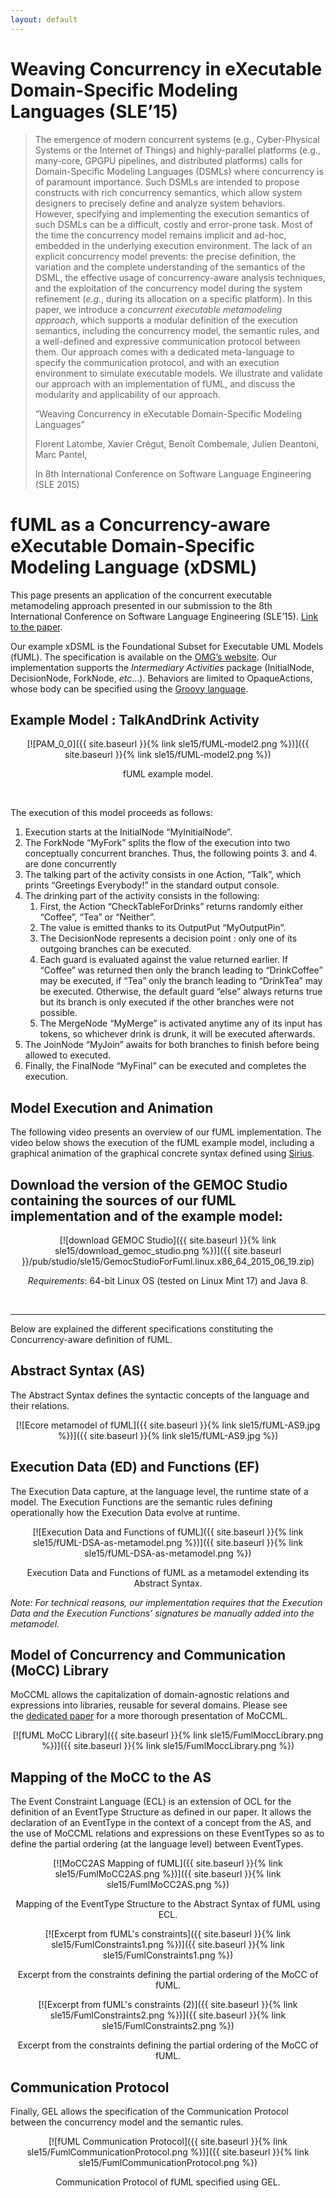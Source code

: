 ```yaml
---
layout: default
---
```


# Weaving Concurrency in eXecutable Domain-Specific Modeling Languages (SLE’15)

> The emergence of modern concurrent systems (e.g., Cyber-Physical Systems or the Internet of Things) and highly-parallel platforms (e.g., many-core, GPGPU pipelines, and distributed platforms) calls for Domain-Specific Modeling Languages (DSMLs) where concurrency is of paramount importance. Such DSMLs are intended to propose constructs with rich concurrency semantics, which allow system designers to precisely define and analyze system behaviors. However, specifying and implementing the execution semantics of such DSMLs can be a difficult, costly and error-prone task. Most of the time the concurrency model remains implicit and ad-hoc, embedded in the underlying execution environment. The lack of an explicit concurrency model prevents: the precise definition, the variation and the complete understanding of the semantics of the DSML, the effective usage of concurrency-aware analysis techniques, and the exploitation of the concurrency model during the system refinement (*e.g.*, during its allocation on a specific platform). In this paper, we introduce a *concurrent executable metamodeling approach*, which supports a modular definition of the execution semantics, including the concurrency model, the semantic rules, and a well-defined and expressive communication protocol between them.
> Our approach comes with a dedicated meta-language to specify the communication protocol, and with an execution environment to simulate executable models. We illustrate and validate our approach with an implementation of fUML, and discuss the modularity and applicability of our approach.
>
> “Weaving Concurrency in eXecutable Domain-Specific Modeling Languages”
>
> Florent Latombe, Xavier Crégut, Benoît Combemale, Julien Deantoni, Marc Pantel,
>
> In 8th International Conference on Software Language Engineering (SLE 2015)

# fUML as a Concurrency-aware eXecutable Domain-Specific Modeling Language (xDSML)

This page presents an application of the concurrent executable metamodeling approach presented in our submission to the 8th International Conference on Software Language Engineering (SLE’15). [Link to the paper](https://hal.inria.fr/hal-01185911).

Our example xDSML is the Foundational Subset for Executable UML Models (fUML). The specification is available on the [OMG’s website](http://www.omg.org/spec/FUML/). Our implementation supports the *Intermediary Activities* package (InitialNode, DecisionNode, ForkNode, *etc*…). Behaviors are limited to OpaqueActions, whose body can be specified using the [Groovy language](http://www.groovy-lang.org/).

## Example Model : TalkAndDrink Activity

<div style="text-align: center;" markdown="1">
[![PAM_0_0]({{ site.baseurl }}{% link sle15/fUML-model2.png %})]({{ site.baseurl }}{% link sle15/fUML-model2.png %})

fUML example model.
</div> 


The execution of this model proceeds as follows:

1. Execution starts at the InitialNode “MyInitialNode”.
2. The ForkNode “MyFork” splits the flow of the execution into two conceptually concurrent branches. Thus, the following points 3. and 4. are done concurrently
3. The talking part of the activity consists in one Action, “Talk”, which prints “Greetings Everybody!” in the standard output console.
4. The drinking part of the activity consists in the following:
   1. First, the Action “CheckTableForDrinks” returns randomly either “Coffee”, “Tea” or “Neither”.
   2. The value is emitted thanks to its OutputPut “MyOutputPin”.
   3. The DecisionNode represents a decision point : only one of its outgoing branches can be executed.
   4. Each guard is evaluated against the value returned earlier. If “Coffee” was returned then only the branch leading to “DrinkCoffee” may be executed, if “Tea” only the branch leading to “DrinkTea” may be executed. Otherwise, the default guard “else” always returns true but its branch is only executed if the other branches were not possible.
   5. The MergeNode “MyMerge” is activated anytime any of its input has tokens, so whichever drink is drunk, it will be executed afterwards.
5. The JoinNode “MyJoin” awaits for both branches to finish before being allowed to executed.
6. Finally, the FinalNode “MyFinal” can be executed and completes the execution.

## Model Execution and Animation

The following video presents an overview of our fUML implementation.
The video below shows the execution of the fUML example model, including a graphical animation of the graphical concrete syntax defined using [Sirius](https://www.eclipse.org/sirius/).

## Download the version of the GEMOC Studio containing the sources of our fUML implementation and of the example model:


<div style="text-align: center;" markdown="1">
[![download GEMOC Studio]({{ site.baseurl }}{% link sle15/download_gemoc_studio.png %})]({{ site.baseurl }}/pub/studio/sle15/GemocStudioForFuml.linux.x86_64_2015_06_19.zip)

*Requirements*: 64-bit Linux OS (tested on Linux Mint 17) and Java 8.
</div> 

------

Below are explained the different specifications constituting the Concurrency-aware definition of fUML.

## Abstract Syntax (AS)

The Abstract Syntax defines the syntactic concepts of the language and their relations.

<div style="text-align: center;" markdown="1">
[![Ecore metamodel of fUML]({{ site.baseurl }}{% link sle15/fUML-AS9.jpg %})]({{ site.baseurl }}{% link sle15/fUML-AS9.jpg %})
</div>

## Execution Data (ED) and Functions (EF)

The Execution Data capture, at the language level, the runtime state of a model. The Execution Functions are the semantic rules defining operationally how the Execution Data evolve at runtime.

<div style="text-align: center;" markdown="1">
[![Execution Data and Functions of fUML]({{ site.baseurl }}{% link sle15/fUML-DSA-as-metamodel.png %})]({{ site.baseurl }}{% link sle15/fUML-DSA-as-metamodel.png %})

Execution Data and Functions of fUML as a metamodel extending its Abstract Syntax.
</div>

*Note: For technical reasons, our implementation requires that the Execution Data and the Execution Functions’ signatures be manually added into the metamodel.*

## Model of Concurrency and Communication (MoCC) Library

MoCCML allows the capitalization of domain-agnostic relations and expressions into libraries, reusable for several domains. Please see the [dedicated paper](https://hal.inria.fr/hal-01087442) for a more thorough presentation of MoCCML.


<div style="text-align: center;" markdown="1">
[![fUML MoCC Library]({{ site.baseurl }}{% link sle15/FumlMoccLibrary.png %})]({{ site.baseurl }}{% link sle15/FumlMoccLibrary.png %})
</div>

## Mapping of the MoCC to the AS

The Event Constraint Language (ECL) is an extension of OCL for the definition of an EventType Structure as defined in our paper. It allows the declaration of an EventType in the context of a concept from the AS, and the use of MoCCML relations and expressions on these EventTypes so as to define the partial ordering (at the language level) between EventTypes.

<div style="text-align: center;" markdown="1">
[![MoCC2AS Mapping of fUML]({{ site.baseurl }}{% link sle15/FumlMoCC2AS.png %})]({{ site.baseurl }}{% link sle15/FumlMoCC2AS.png %})

Mapping of the EventType Structure to the Abstract Syntax of fUML using ECL.
</div>

<div style="text-align: center;" markdown="1">
[![Excerpt from fUML's constraints]({{ site.baseurl }}{% link sle15/FumlConstraints1.png %})]({{ site.baseurl }}{% link sle15/FumlConstraints1.png %})

Excerpt from the constraints defining the partial ordering of the MoCC of fUML.
</div>

<div style="text-align: center;" markdown="1">
[![Excerpt from fUML's constraints (2)]({{ site.baseurl }}{% link sle15/FumlConstraints2.png %})]({{ site.baseurl }}{% link sle15/FumlConstraints2.png %})

Excerpt from the constraints defining the partial ordering of the MoCC of fUML.
</div>

## Communication Protocol

Finally, GEL allows the specification of the Communication Protocol between the concurrency model and the semantic rules.

<div style="text-align: center;" markdown="1">
[![fUML Communication Protocol]({{ site.baseurl }}{% link sle15/FumlCommunicationProtocol.png %})]({{ site.baseurl }}{% link sle15/FumlCommunicationProtocol.png %})

Communication Protocol of fUML specified using GEL.
</div>
